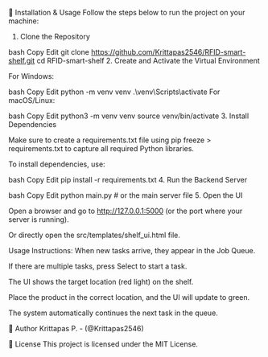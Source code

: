 🚀 Installation & Usage
Follow the steps below to run the project on your machine:

1. Clone the Repository

bash
Copy
Edit
git clone https://github.com/Krittapas2546/RFID-smart-shelf.git
cd RFID-smart-shelf
2. Create and Activate the Virtual Environment

For Windows:

bash
Copy
Edit
python -m venv venv
.\venv\Scripts\activate
For macOS/Linux:

bash
Copy
Edit
python3 -m venv venv
source venv/bin/activate
3. Install Dependencies

Make sure to create a requirements.txt file using pip freeze > requirements.txt to capture all required Python libraries.

To install dependencies, use:

bash
Copy
Edit
pip install -r requirements.txt
4. Run the Backend Server

bash
Copy
Edit
python main.py  # or the main server file
5. Open the UI

Open a browser and go to http://127.0.0.1:5000 (or the port where your server is running).

Or directly open the src/templates/shelf_ui.html file.

Usage Instructions:
When new tasks arrive, they appear in the Job Queue.

If there are multiple tasks, press Select to start a task.

The UI shows the target location (red light) on the shelf.

Place the product in the correct location, and the UI will update to green.

The system automatically continues the next task in the queue.

👤 Author
Krittapas P. - (@Krittapas2546)

📄 License
This project is licensed under the MIT License.

